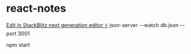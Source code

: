 # react-notes

[Edit in StackBlitz next generation editor ⚡️](https://stackblitz.com/~/github.com/Comeng18/react-notes)
json-server --watch db.json --port 3001

npm start
